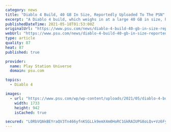 ```yaml
---
category: news
title: "Diablo 4 Build, 40 GB In Size, Reportedly Uploaded To The PSN"
excerpt: "A Diablo 4 build, which weighs in at a large 40 GB in size, has reportedly been uploaded to the PSN, but what exactly is it for?"
publishedDateTime: 2021-05-18T01:53:00Z
originalUrl: "https://www.psu.com/news/diablo-4-build-40-gb-in-size-reportedly-uploaded-to-the-psn/"
webUrl: "https://www.psu.com/news/diablo-4-build-40-gb-in-size-reportedly-uploaded-to-the-psn/"
type: article
quality: 87
heat: 87
published: true

provider:
  name: Play Station Universe
  domain: psu.com

topics:
  - Diablo 4

images:
  - url: "https://www.psu.com/wp/wp-content/uploads/2021/05/diablo-4-build-40-gb-in-size-reportedly-uploaded-to-the-psn.jpg"
    width: 1733
    height: 942
    isCached: true

secured: "L0RbVQAkBEYraQV3Tn466yfnKSGLLk9emX4m0HoRC1GkRAIUPG8oLQv+Vz6FyKq78iM5ilMk3v9Q6JLcMsvqe2qmABxX1m6U3dNk3UOw7o8OzyDwJFIo6tKMIeDJULB27e+IRNJHfP4t9v+s9kclSZAOuynk7nrkg3XerZiZrnS02gzIlaXCgQ4n/6d+KWN4DGlRRsOJy8WQ9+LvlgGeU6wmrzuIUE50I6uj5eqciFU5R9in+zDjRT8FKevnCo/wY66kx0zKyUrnbGX49G1v8xo81xpb4mkkYBmwxARdl95A2fU1Qmg83Br9jCz+Ms2RvZdg7OPBqAIj6/cVM5NuF9BV8N0jpK2bHS0ayX64Xiw=;YJGQoL5Qs6TxrlPtRd783Q=="
---
```


